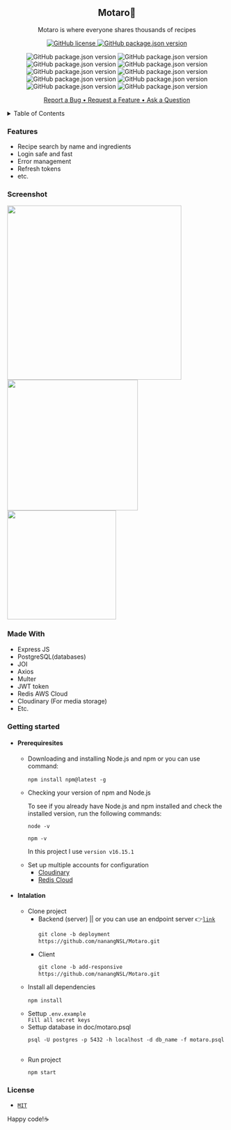 <h2 align="center">Motaro🦄</h2>
<p align="center">Motaro is where everyone shares thousands of recipes</p>
<p align="center"><a href="https://github.com/bug-hunter-squad/client/blob/main/LICENSE"><img alt="GitHub license" src="https://img.shields.io/github/license/bug-hunter-squad/backend"> <img alt="GitHub package.json version" src="https://img.shields.io/github/package-json/v/bug-hunter-squad/client?color=277BC0"></a></p>
<p align="center"><img alt="GitHub package.json version" src="https://img.shields.io/badge/postgres-%23316192.svg?style=for-the-badge&logo=postgresql&logoColor=white">
<img alt="GitHub package.json version" src="https://img.shields.io/badge/redis-%23DD0031.svg?style=for-the-badge&logo=redis&logoColor=white">
<img alt="GitHub package.json version" src="https://img.shields.io/badge/Trello-%23026AA7.svg?style=for-the-badge&logo=Trello&logoColor=white">
<img alt="GitHub package.json version" src="https://img.shields.io/badge/express.js-%23404d59.svg?style=for-the-badge&logo=express&logoColor=%2361DA">
<img alt="GitHub package.json version" src="https://img.shields.io/badge/JWT-black?style=for-the-badge&logo=JSON%20web%20tokens">
<img alt="GitHub package.json version" src="https://img.shields.io/badge/NPM-%23000000.svg?style=for-the-badge&logo=npm&logoColor=white">
<img alt="GitHub package.json version" src="https://img.shields.io/badge/node.js-6DA55F?style=for-the-badge&logo=node.js&logoColor=white">
<img alt="GitHub package.json version" src="https://img.shields.io/badge/heroku-%23430098.svg?style=for-the-badge&logo=heroku&logoColor=white)">
<img alt="GitHub package.json version" src="https://img.shields.io/badge/Visual%20Studio-5C2D91.svg?style=for-the-badge&logo=visual-studio&logoColor=white">
<img alt="GitHub package.json version" src="https://img.shields.io/badge/javascript-%23323330.svg?style=for-the-badge&logo=javascript&logoColor=%23F7DF1E"></p>
<p align="center">
<a href="https://github.com/nanangNSL/Motaro/issues/1">Report a Bug • </a>
<a href="https://github.com/nanangNSL/Motaro/issues/2">Request a Feature • </a>
<a href="https://github.com/nanangNSL/Motaro/issues/3">Ask a Question</a></p>


<details>
<summary>Table of Contents</summary>
<br/>
  
* [Features](#feature)
* [Screenshoot](#screen)
* [Made with](#built)
* [Getting Started](#getting)
  * [Prerequisites](#Prerequisites)
  * [Installation](#Installation)
* [License](#License)
</details>
<h3 id=feature>Features</h3>
<ul>
<li>Recipe search by name and ingredients</li>
<li>Login safe and fast</li>
<li>Error management</li>
<li>Refresh tokens</li>
  <li>etc.</li>
</ul>

<h3 id=screen>Screenshot</h3>
<div >
<img src="https://user-images.githubusercontent.com/45787278/189049153-a93ed1ac-8880-4d6a-87aa-d59e8e6431b8.png" width="400px"/>
<img src="https://user-images.githubusercontent.com/45787278/189049481-e2dc168a-184b-437f-8d9d-2857cfdab6c8.png" width="300px"/>
<img src="https://user-images.githubusercontent.com/45787278/189049374-d474688f-f8d8-40aa-82c5-c1166c00e5d4.png" width="250px"/>
</div>


<h3 id=built>Made With</h3>
<ul>
  <li>Express JS</li>
   <li>PostgreSQL(databases)</li>
   <li>JOI</li>
   <li>Axios</li>
   <li>Multer</li>
   <li>JWT token</li>
   <li>Redis AWS Cloud</li>
  <li>Cloudinary (For media storage)</li>
  <li>Etc.</li>
</ul>
<h3 id=getting>Getting started</h3>
<ul>
   <li>
     <h4 id=Prerequisites>Prerequiresites</h4>
     <ul>
       <li>Downloading and installing Node.js and npm or you can use command:</li>
       <pre><code>npm install npm@latest -g</code> </pre>
       <li>Checking your version of npm and Node.js</li>
       <p>To see if you already have Node.js and npm installed and check the installed version, run the following commands:</p>
       <pre><code>node -v</code></pre>
        <pre><code>npm -v</code></pre>
       <p>In this project I use <code>version v16.15.1</code></p> 
       <li>Set up multiple accounts for configuration
       <ul>
         <li><a href="https://cloudinary.com/">Cloudinary<a></li>
         <li><a href="https://app.redislabs.com/#/login">Redis Cloud<a></li>
         </ul>
       </li>
     </ul>
  </li>
  <li>
     <h4 id=Installation>Intalation</h4>
      <ul>
        <li>Clone project
          <ul>
             <li>Backend (server) || or you can use an endpoint server 👉<code><a href="https://motaro.herokuapp.com">link<a></code> 
             <pre><code>git clone -b deployment https://github.com/nanangNSL/Motaro.git</code> </pre>
             </li>
            <li>Client
             <pre><code>git clone -b add-responsive https://github.com/nanangNSL/Motaro.git</code> </pre>
             </li>
          </ul>
        </li>
        <li>Install all dependencies
             <pre><code>npm install</code> </pre>
            </li>
       <li>Settup <code>.env.example</code></li>
         <code>Fill all secret keys</code>
          <li>Settup database in doc/motaro.psql </li>
             <pre><code>psql -U postgres -p 5432 -h localhost -d db_name -f motaro.psql</code> </pre>
         <li>Run project</li>
            <pre><code>npm start</code></pre>
      </ul>
   </li>
</ul> 
    
<h3 id=License>License</h3>
<ul>
  <li><code><a href="https://github.com/nanangNSL/Motaro/blob/main/LICENSE">MIT</a></code></li>
</ul>
<p>Happy code!☕</p>

